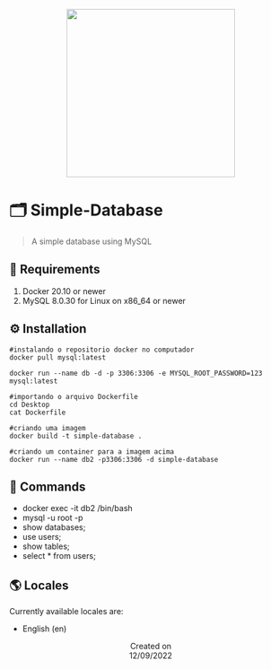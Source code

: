 <p align="center">
  <img src="https://i.imgur.com/T1xCI92.png" height='300'/>
</p>

# 🗂️ Simple-Database 
> A simple database using MySQL

## 📜 Requirements
1. Docker 20.10 or newer
2. MySQL 8.0.30 for Linux on x86_64 or newer

## ⚙️ Installation
```
#instalando o repositorio docker no computador
docker pull mysql:latest

docker run --name db -d -p 3306:3306 -e MYSQL_ROOT_PASSWORD=123 mysql:latest

#importando o arquivo Dockerfile
cd Desktop
cat Dockerfile

#criando uma imagem
docker build -t simple-database .

#criando um container para a imagem acima
docker run --name db2 -p3306:3306 -d simple-database
```
## 📝 Commands

- docker exec -it db2 /bin/bash
- mysql -u root -p
- show databases;
- use users;
- show tables;
- select * from users;
  
## 🌎 Locales
Currently available locales are:
- English (en)

<p align="center">
  Created on <br>
  12/09/2022
</p>
